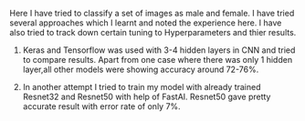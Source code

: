 Here I have tried to classify a set of images as male and female. I have tried several approaches which I learnt and noted the experience 
here. I have also tried to track down certain tuning to Hyperparameters and thier results.


1. Keras and Tensorflow was used with 3-4 hidden layers in CNN and tried to compare results. Apart from one case where there was only 
  1 hidden layer,all other models were showing accuracy around 72-76%.

2. In another attempt I tried to train my model with already trained Resnet32 and Resnet50 with help of FastAI. Resnet50 gave pretty 
  accurate result with error rate of only 7%. 
 
